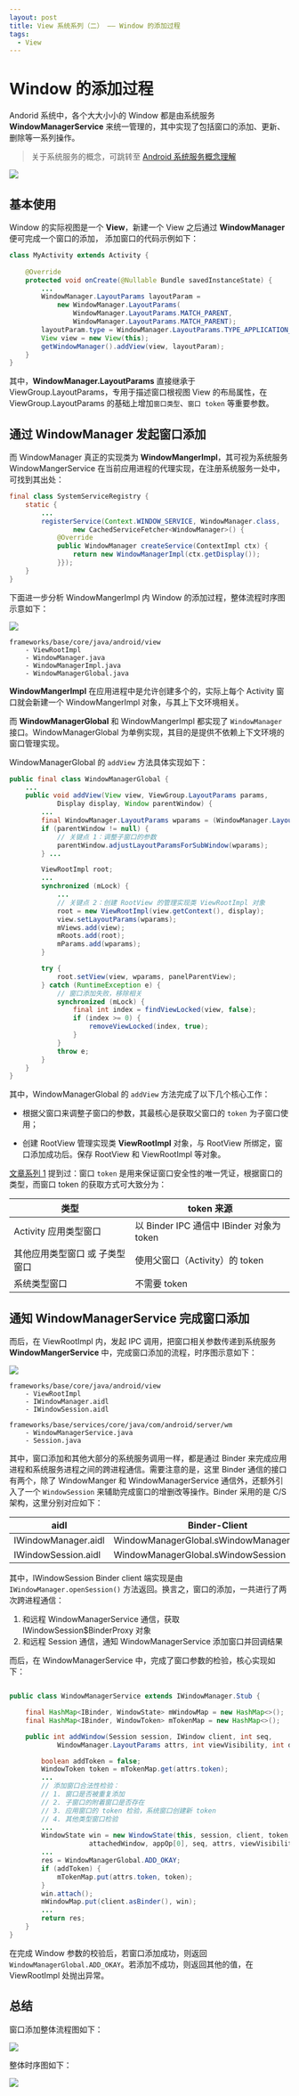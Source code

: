 ```yaml
---
layout: post
title: View 系统系列（二） —— Window 的添加过程
tags:
  - View
---
```


# Window 的添加过程
Andorid 系统中，各个大大小小的 Window 都是由系统服务 **WindowManagerService** 来统一管理的，其中实现了包括窗口的添加、更新、删除等一系列操作。
> 关于系统服务的概念，可跳转至 [Android 系统服务概念理解]()

![](/img/post-wms.png)

## 基本使用
Window 的实际视图是一个 **View**，新建一个 View 之后通过 **WindowManager** 便可完成一个窗口的添加，
添加窗口的代码示例如下：
```java
class MyActivity extends Activity {
    
    @Override
    protected void onCreate(@Nullable Bundle savedInstanceState) {
        ...
        WindowManager.LayoutParams layoutParam = 
            new WindowManager.LayoutParams(
                WindowManager.LayoutParams.MATCH_PARENT, 
                WindowManager.LayoutParams.MATCH_PARENT);
        layoutParam.type = WindowManager.LayoutParams.TYPE_APPLICATION_MEDIA;
        View view = new View(this);
        getWindowManager().addView(view, layoutParam);
    }
}
```

其中，**WindowManager.LayoutParams** 直接继承于 ViewGroup.LayoutParams，专用于描述窗口根视图 View 的布局属性，在 ViewGroup.LayoutParams 的基础上增加`窗口类型`、`窗口 token` 等重要参数。

## 通过 WindowManager 发起窗口添加
而 WindowManager 真正的实现类为 **WindowMangerImpl**，其可视为系统服务 WindowMangerService 在当前应用进程的代理实现，在注册系统服务一处中，可找到其出处：
```java
final class SystemServiceRegistry {
    static {
        ...
        registerService(Context.WINDOW_SERVICE, WindowManager.class,
                new CachedServiceFetcher<WindowManager>() {
            @Override
            public WindowManager createService(ContextImpl ctx) {
                return new WindowManagerImpl(ctx.getDisplay());
            }});
    }
}
```

下面进一步分析 WindowMangerImpl 内 Window 的添加过程，整体流程时序图示意如下：

![](/img/post-window_add1.png)
```light
frameworks/base/core/java/android/view
    - ViewRootImpl
    - WindowManager.java
    - WindowManagerImpl.java
    - WindowManagerGlobal.java
```

**WindowMangerImpl** 在应用进程中是允许创建多个的，实际上每个 Activity 窗口就会新建一个 WindowMangerImpl 对象，与其上下文环境相关。

而 **WindowManagerGlobal** 和 WindowMangerImpl 都实现了 `WindowManager` 接口。WindowManagerGlobal 为单例实现，其目的是提供不依赖上下文环境的窗口管理实现。

WindowManagerGlobal 的 `addView` 方法具体实现如下：
```java
public final class WindowManagerGlobal {
    ...
    public void addView(View view, ViewGroup.LayoutParams params,
            Display display, Window parentWindow) {
        ...      
        final WindowManager.LayoutParams wparams = (WindowManager.LayoutParams) params;
        if (parentWindow != null) {
            // 关键点 1：调整子窗口的参数
            parentWindow.adjustLayoutParamsForSubWindow(wparams);
        } ...

        ViewRootImpl root;
        ...
        synchronized (mLock) {
            ...
            // 关键点 2：创建 RootView 的管理实现类 ViewRootImpl 对象
            root = new ViewRootImpl(view.getContext(), display);
            view.setLayoutParams(wparams);
            mViews.add(view);
            mRoots.add(root);
            mParams.add(wparams);
        }

        try {
            root.setView(view, wparams, panelParentView);
        } catch (RuntimeException e) {
            // 窗口添加失败，移除相关
            synchronized (mLock) {
                final int index = findViewLocked(view, false);
                if (index >= 0) {
                    removeViewLocked(index, true);
                }
            }
            throw e;
        }
    }
}
```

其中，WindowManagerGlobal 的 `addView` 方法完成了以下几个核心工作：

- 根据父窗口来调整子窗口的参数，其最核心是获取父窗口的 `token` 为子窗口使用；
   
- 创建 RootView 管理实现类 **ViewRootImpl** 对象，与 RootView 所绑定，窗口添加成功后。保存 RootView 和 ViewRootImpl 等对象。

[文章系列 1]() 提到过：窗口 `token` 是用来保证窗口安全性的唯一凭证，根据窗口的类型，而窗口 token 的获取方式可大致分为：

|类型|token 来源
|--|--
| Activity 应用类型窗口 | 以 Binder IPC 通信中 IBinder 对象为 token
| 其他应用类型窗口 或 子类型窗口 | 使用父窗口（Activity）的 token
| 系统类型窗口 | 不需要 token

## 通知 WindowManagerService 完成窗口添加
而后，在 ViewRootImpl 内，发起 IPC 调用，把窗口相关参数传递到系统服务 **WindowMangerService** 中，完成窗口添加的流程，时序图示意如下：

![](/img/post-window_add2.png)
```light
frameworks/base/core/java/android/view
    - ViewRootImpl
    - IWindowManager.aidl
    - IWindowSession.aidl

frameworks/base/services/core/java/com/android/server/wm
    - WindowManagerService.java
    - Session.java
```

其中，窗口添加和其他大部分的系统服务调用一样，都是通过 Binder 来完成应用进程和系统服务进程之间的跨进程通信。需要注意的是，这里 Binder 通信的接口有两个，除了 WindowManger 和 WindowManagerService 通信外，还额外引入了一个 `WindowSession` 来辅助完成窗口的增删改等操作。Binder 采用的是 C/S 架构，这里分别对应如下：

|aidl|Binder-Client|Binder-Server
|--|--|--
|IWindowManager.aidl|WindowManagerGlobal.sWindowManagerService|WindowManagerService
|IWindowSession.aidl|WindowManagerGlobal.sWindowSession|Session

其中，IWindowSession Binder client 端实现是由 `IWindowManager.openSession()` 方法返回。换言之，窗口的添加，一共进行了两次跨进程通信：
1. 和远程 WindowManagerService 通信，获取 IWindowSession$BinderProxy 对象
2. 和远程 Session 通信，通知 WindowManagerService 添加窗口并回调结果

而后，在 WindowManagerService 中，完成了窗口参数的检验，核心实现如下：
```java

public class WindowManagerService extends IWindowManager.Stub {

    final HashMap<IBinder, WindowState> mWindowMap = new HashMap<>();
    final HashMap<IBinder, WindowToken> mTokenMap = new HashMap<>();

    public int addWindow(Session session, IWindow client, int seq,
            WindowManager.LayoutParams attrs, int viewVisibility, int displayId, ...) {

        boolean addToken = false;
        WindowToken token = mTokenMap.get(attrs.token);
        ...
        // 添加窗口合法性检验：
        // 1. 窗口是否被重复添加
        // 2. 子窗口的附着窗口是否存在
        // 3. 应用窗口的 token 检验，系统窗口创建新 token
        // 4. 其他类型窗口检验
        ...
        WindowState win = new WindowState(this, session, client, token,
                    attachedWindow, appOp[0], seq, attrs, viewVisibility, displayContent);
        ...
        res = WindowManagerGlobal.ADD_OKAY;
        if (addToken) {
            mTokenMap.put(attrs.token, token);
        }
        win.attach();
        mWindowMap.put(client.asBinder(), win);
        ...
        return res;
    }
}
```

在完成 Window 参数的校验后，若窗口添加成功，则返回 `WindowManagerGlobal.ADD_OKAY`。若添加不成功，则返回其他的值，在 ViewRootImpl 处抛出异常。

## 总结

窗口添加整体流程图如下：

![](/img/post-window_add4.png)

整体时序图如下：

![](/img/post-window_add3.png)




